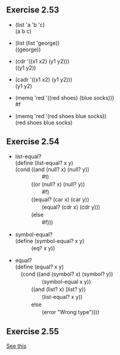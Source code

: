 ## Exercise 2.53
- (list 'a 'b 'c)  
(a b c)  

- (list (list 'george))  
((george))  

- (cdr '((x1 x2) (y1 y2)))  
((y1 y2))  

- (cadr '((x1 x2) (y1 y2)))  
(y1 y2)  

- (memq 'red '((red shoes) (blue socks)))  
#f  

- (memq 'red '(red shoes blue socks))  
(red shoes blue socks)  

## Exercise 2.54
- list-equal?  
(define (list-equal? x y)  
(cond ((and (null? x) (null? y))  
　　　　　#t)  
　　　((or (null? x) (null? y))  
　　　　　#f)  
　　　((equal? (car x) (car y))  
　　　　　(equal? (cdr x) (cdr y)))  
　　　(else   
　　　　　#f)))  

- symbol-equal?  
(define (symbol-equal? x y)  
　　　(eq? x y))  
   
- equal?  
(define (equal? x y)  
　(cond ((and (symbol? x) (symbol? y))    
　　　　　(symbol-equal x y))  
　　　((and (list? x) (list? y))  
　　　　　(list-equal? x y))  
　　　else  
　　　　　(error "Wrong type"))))  
     
## Exercise 2.55
[See this](http://sicp.readthedocs.io/en/latest/chp2/55.html)
